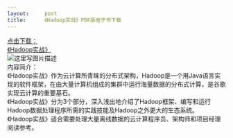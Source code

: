 ```yaml
---
layout:     post
title:      《Hadoop实战》PDF版电子书下载
---
```

<div id="article_content" class="article_content clearfix csdn-tracking-statistics" data-pid="blog" data-mod="popu_307" data-dsm="post">
								            <div id="content_views" class="markdown_views prism-atom-one-dark">
							<!-- flowchart 箭头图标 勿删 -->
							<svg xmlns="http://www.w3.org/2000/svg" style="display: none;"><path stroke-linecap="round" d="M5,0 0,2.5 5,5z" id="raphael-marker-block" style="-webkit-tap-highlight-color: rgba(0, 0, 0, 0);"></path></svg>
							<p><a href="https://pan.baidu.com/s/1AMxLH2sZsEJ96WpJnS4vQA" rel="nofollow">点击下载： <br>
《Hadoop实战》</a> <br>
<img src="https://img-blog.csdn.net/20180821184608302?watermark/2/text/aHR0cHM6Ly9ibG9nLmNzZG4ubmV0L1dCUF8weDUyMTY2Ng==/font/5a6L5L2T/fontsize/400/fill/I0JBQkFCMA==/dissolve/70" alt="这里写图片描述" title=""> <br>
内容简介： <br>
《Hadoop实战》作为云计算所青睐的分布式架构，Hadoop是一个用Java语言实现的软件框架，在由大量计算机组成的集群中运行海量数据的分布式计算，是谷歌实现云计算的重要基石。 <br>
《Hadoop实战》分为3个部分，深入浅出地介绍了Hadoop框架、编写和运行Hadoop数据处理程序所需的实践技能及Hadoop之外更大的生态系统。 <br>
《Hadoop实战》适合需要处理大量离线数据的云计算程序员、架构师和项目经理阅读参考。</p>            </div>
						<link href="https://csdnimg.cn/release/phoenix/mdeditor/markdown_views-9e5741c4b9.css" rel="stylesheet">
                </div>